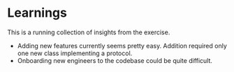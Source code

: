 # Learnings

This is a running collection of insights from the exercise.

- Adding new features currently seems pretty easy. Addition required only one new class implementing a protocol.
- Onboarding new engineers to the codebase could be quite difficult.
